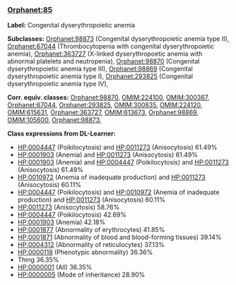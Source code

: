
### [Orphanet:85](http://www.orpha.net/ORDO/Orphanet_85)
**Label:** Congenital dyserythropoietic anemia

**Subclasses:** [Orphanet:98873](http://www.orpha.net/ORDO/Orphanet_98873) (Congenital dyserythropoietic anemia type II), [Orphanet:67044](http://www.orpha.net/ORDO/Orphanet_67044) (Thrombocytopenia with congenital dyserythropoietic anemia), [Orphanet:363727](http://www.orpha.net/ORDO/Orphanet_363727) (X-linked dyserythropoetic anemia with abnormal platelets and neutropenia), [Orphanet:98870](http://www.orpha.net/ORDO/Orphanet_98870) (Congenital dyserythropoietic anemia type III), [Orphanet:98869](http://www.orpha.net/ORDO/Orphanet_98869) (Congenital dyserythropoietic anemia type I), [Orphanet:293825](http://www.orpha.net/ORDO/Orphanet_293825) (Congenital dyserythropoietic anemia type IV), 

**Corr. equiv. classes:** [Orphanet:98870](http://www.orpha.net/ORDO/Orphanet_98870), [OMIM:224100](http://purl.obolibrary.org/obo/OMIM_224100), [OMIM:300367](http://purl.obolibrary.org/obo/OMIM_300367), [Orphanet:67044](http://www.orpha.net/ORDO/Orphanet_67044), [Orphanet:293825](http://www.orpha.net/ORDO/Orphanet_293825), [OMIM:300835](http://purl.obolibrary.org/obo/OMIM_300835), [OMIM:224120](http://purl.obolibrary.org/obo/OMIM_224120), [OMIM:615631](http://purl.obolibrary.org/obo/OMIM_615631), [Orphanet:363727](http://www.orpha.net/ORDO/Orphanet_363727), [OMIM:613673](http://purl.obolibrary.org/obo/OMIM_613673), [Orphanet:98869](http://www.orpha.net/ORDO/Orphanet_98869), [OMIM:105600](http://purl.obolibrary.org/obo/OMIM_105600), [Orphanet:98873](http://www.orpha.net/ORDO/Orphanet_98873), 

**Class expressions from DL-Learner:**

- [HP:0004447](http://purl.obolibrary.org/obo/HP_0004447) (Poikilocytosis) and [HP:0011273](http://purl.obolibrary.org/obo/HP_0011273) (Anisocytosis) 61.49%
- [HP:0001903](http://purl.obolibrary.org/obo/HP_0001903) (Anemia) and [HP:0011273](http://purl.obolibrary.org/obo/HP_0011273) (Anisocytosis) 61.49%
- [HP:0001903](http://purl.obolibrary.org/obo/HP_0001903) (Anemia) and [HP:0004447](http://purl.obolibrary.org/obo/HP_0004447) (Poikilocytosis) and [HP:0011273](http://purl.obolibrary.org/obo/HP_0011273) (Anisocytosis) 61.49%
- [HP:0010972](http://purl.obolibrary.org/obo/HP_0010972) (Anemia of inadequate production) and [HP:0011273](http://purl.obolibrary.org/obo/HP_0011273) (Anisocytosis) 60.11%
- [HP:0004447](http://purl.obolibrary.org/obo/HP_0004447) (Poikilocytosis) and [HP:0010972](http://purl.obolibrary.org/obo/HP_0010972) (Anemia of inadequate production) and [HP:0011273](http://purl.obolibrary.org/obo/HP_0011273) (Anisocytosis) 60.11%
- [HP:0011273](http://purl.obolibrary.org/obo/HP_0011273) (Anisocytosis) 58.76%
- [HP:0004447](http://purl.obolibrary.org/obo/HP_0004447) (Poikilocytosis) 42.69%
- [HP:0001903](http://purl.obolibrary.org/obo/HP_0001903) (Anemia) 42.18%
- [HP:0001877](http://purl.obolibrary.org/obo/HP_0001877) (Abnormality of erythrocytes) 41.85%
- [HP:0001871](http://purl.obolibrary.org/obo/HP_0001871) (Abnormality of blood and blood-forming tissues) 39.14%
- [HP:0004312](http://purl.obolibrary.org/obo/HP_0004312) (Abnormality of reticulocytes) 37.13%
- [HP:0000118](http://purl.obolibrary.org/obo/HP_0000118) (Phenotypic abnormality) 36.36%
- Thing 36.35%
- [HP:0000001](http://purl.obolibrary.org/obo/HP_0000001) (All) 36.35%
- [HP:0000005](http://purl.obolibrary.org/obo/HP_0000005) (Mode of inheritance) 28.90%


